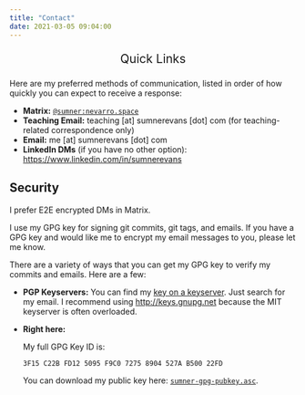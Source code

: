 ```yaml
---
title: "Contact"
date: 2021-03-05 09:04:00
---
```


<center>
  <p style="font-size: 1.5em">Quick Links</p>
  <p style="font-size: 4em; margin: 0.4em;">
    <a href="https://matrix.to/#/@sumner:nevarro.space" target="_blank">
      <i class="fa fa-matrix-org"></i>
    </a>
    <a href="https://www.linkedin.com/in/sumnerevans" target="_blank">
      <i class="fa fa-linkedin"></i>
    </a>
    <a href="https://github.com/sumnerevans" target="_blank">
      <i class="fa fa-github"></i>
    </a>
    <a href="https://www.youtube.com/@sumnerevans" target="_blank">
      <i class="fa fa-youtube-play"></i>
    </a>
    <a href="https://liberapay.com/sumner" target="_blank">
      <i class="fa fa-liberapay"></i>
    </a>
  </p>
</center>

Here are my preferred methods of communication, listed in order of how quickly
you can expect to receive a response:

* **Matrix:** [`@sumner:nevarro.space`](https://matrix.to/#/@sumner:nevarro.space)
* **Teaching Email:** teaching [at] sumnerevans [dot] com (for teaching-related
  correspondence only)
* **Email:** me [at] sumnerevans [dot] com
* **LinkedIn DMs** (if you have no other option): https://www.linkedin.com/in/sumnerevans

## Security

I prefer E2E encrypted DMs in Matrix.

I use my GPG key for signing git commits, git tags, and emails. If you have a
GPG key and would like me to encrypt my email messages to you, please let me
know.

There are a variety of ways that you can get my GPG key to verify my commits and
emails. Here are a few:

* **PGP Keyservers:** You can find my [key on a keyserver][1]. Just
  search for my email. I recommend using http://keys.gnupg.net because the MIT
  keyserver is often overloaded.
* **Right here:**

  My full GPG Key ID is:

      3F15 C22B FD12 5095 F9C0 7275 8904 527A B500 22FD

  You can download my public key here:
  [`sumner-gpg-pubkey.asc`](/sumner-gpg-pubkey.asc).

[1]: http://keys.gnupg.net/pks/lookup?search=me%40sumnerevans.com&fingerprint=on&op=index
